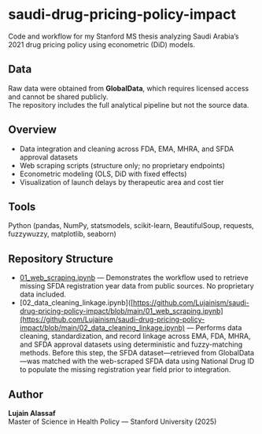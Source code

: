 # saudi-drug-pricing-policy-impact
Code and workflow for my Stanford MS thesis analyzing Saudi Arabia’s 2021 drug pricing policy using econometric (DiD) models. 

## Data
Raw data were obtained from **GlobalData**, which requires licensed access and cannot be shared publicly.  
The repository includes the full analytical pipeline but not the source data.


## Overview
- Data integration and cleaning across FDA, EMA, MHRA, and SFDA approval datasets  
- Web scraping scripts (structure only; no proprietary endpoints)  
- Econometric modeling (OLS, DiD with fixed effects)  
- Visualization of launch delays by therapeutic area and cost tier


## Tools
Python (pandas, NumPy, statsmodels, scikit-learn, BeautifulSoup, requests, fuzzywuzzy, matplotlib, seaborn)

## Repository Structure

- [01_web_scraping.ipynb](https://github.com/Lujainism/saudi-drug-pricing-policy-impact/blob/main/01_web_scraping.ipynb) — Demonstrates the workflow used to retrieve missing SFDA registration year data from public sources. No proprietary data included.
- [02_data_cleaning_linkage.ipynb]([https://github.com/Lujainism/saudi-drug-pricing-policy-impact/blob/main/01_web_scraping.ipynb](https://github.com/Lujainism/saudi-drug-pricing-policy-impact/blob/main/02_data_cleaning_linkage.ipynb) — Performs data cleaning, standardization, and record linkage across EMA, FDA, MHRA, and SFDA approval datasets using deterministic and fuzzy-matching methods. Before this step, the SFDA dataset—retrieved from GlobalData—was matched with the web-scraped SFDA data using National Drug ID to populate the missing registration year field prior to integration.



## Author
**Lujain Alassaf**  
Master of Science in Health Policy — Stanford University (2025)  
